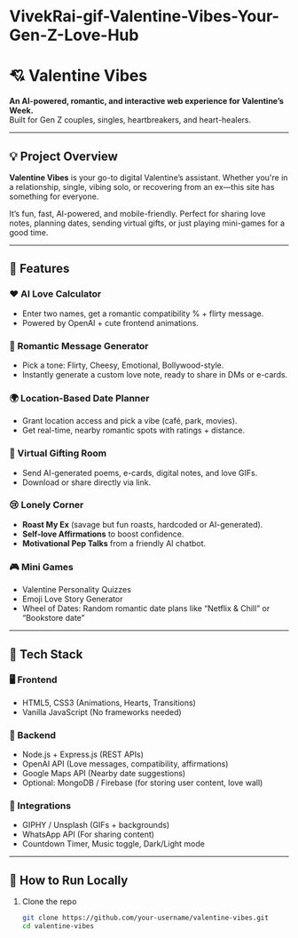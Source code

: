 # VivekRai-gif-Valentine-Vibes-Your-Gen-Z-Love-Hub
# 💘 Valentine Vibes

**An AI-powered, romantic, and interactive web experience for Valentine’s Week.**  
Built for Gen Z couples, singles, heartbreakers, and heart-healers.


---

## 💡 Project Overview

**Valentine Vibes** is your go-to digital Valentine’s assistant. Whether you're in a relationship, single, vibing solo, or recovering from an ex—this site has something for everyone.

It’s fun, fast, AI-powered, and mobile-friendly. Perfect for sharing love notes, planning dates, sending virtual gifts, or just playing mini-games for a good time.

---

## 🧩 Features

### ❤️ AI Love Calculator
- Enter two names, get a romantic compatibility % + flirty message.
- Powered by OpenAI + cute frontend animations.

### 💌 Romantic Message Generator
- Pick a tone: Flirty, Cheesy, Emotional, Bollywood-style.
- Instantly generate a custom love note, ready to share in DMs or e-cards.

### 🌍 Location-Based Date Planner
- Grant location access and pick a vibe (café, park, movies).
- Get real-time, nearby romantic spots with ratings + distance.

### 🎁 Virtual Gifting Room
- Send AI-generated poems, e-cards, digital notes, and love GIFs.
- Download or share directly via link.

### 😢 Lonely Corner
- **Roast My Ex** (savage but fun roasts, hardcoded or AI-generated).
- **Self-love Affirmations** to boost confidence.
- **Motivational Pep Talks** from a friendly AI chatbot.

### 🎮 Mini Games
- Valentine Personality Quizzes
- Emoji Love Story Generator
- Wheel of Dates: Random romantic date plans like “Netflix & Chill” or “Bookstore date”

---

## 🔧 Tech Stack

### 🖥️ Frontend
- HTML5, CSS3 (Animations, Hearts, Transitions)
- Vanilla JavaScript (No frameworks needed)

### 🧠 Backend
- Node.js + Express.js (REST APIs)
- OpenAI API (Love messages, compatibility, affirmations)
- Google Maps API (Nearby date suggestions)
- Optional: MongoDB / Firebase (for storing user content, love wall)

### 🔗 Integrations
- GIPHY / Unsplash (GIFs + backgrounds)
- WhatsApp API (For sharing content)
- Countdown Timer, Music toggle, Dark/Light mode

---

## 🚀 How to Run Locally

1. Clone the repo  
   ```bash
   git clone https://github.com/your-username/valentine-vibes.git
   cd valentine-vibes

